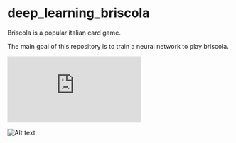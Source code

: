 # deep_learning_briscola

Briscola is a popular italian card game. 

The main goal of this repository is to train a neural network to play briscola.

![equation](http://www.sciweavers.org/tex2img.php?eq=1%2Bsin%28mc%5E2%29&bc=White&fc=Black&im=jpg&fs=12&ff=arev&edit=)

![Alt text](https://github.com/Inc-G/deep_learning_briscola/blob/main/Bellman-eq.png?raw=true "Optional Title")

